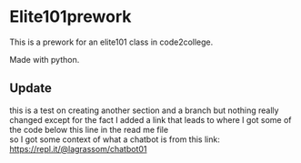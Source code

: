 # Elite101prework

This is a prework for an elite101 class in code2college.<br/>

Made with python.<br/>

## Update

this is a test on creating another section and a branch but nothing really changed except for the fact I added a link that leads to where I got some of the code below this line in the read me file<br/>
so I got some context of what a chatbot is from this link: https://repl.it/@lagrassom/chatbot01
